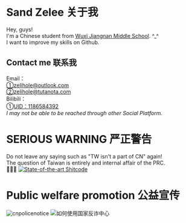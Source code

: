 # Sand Zelee 关于我
Hey, guys! \
I'm a Chinese student from [Wuxi Jiangnan Middle School](https://jiangnan.wxeic.cn/). ^_^ \
I want to improve my skills on Github. 
## Contact me 联系我
Email：\
①zelihole@outlook.com\
②zelihole@tutanota.com\
Bilibili：\
①[UID：1186584392](https://space.bilibili.com/1186584392)\
_I may not be able to be reached through other Social Platform._
# SERIOUS WARNING 严正警告
Do not leave any saying such as "TW isn't a part of CN" again!\
The question of Taiwan is entirely and internal affair of the PRC.\
🤭🤭🤭
[![State-of-the-art Shitcode](https://img.shields.io/static/v1?label=State-of-the-art&message=Shitcode&color=7B5804)](https://github.com/trekhleb/state-of-the-art-shitcode)
# Public welfare promotion 公益宣传
![cnpolicenotice](https://i2.100024.xyz/2023/05/19/f5mkqv.webp)
![如何使用国家反诈中心](https://i2.100024.xyz/2023/05/19/fcqorq.webp)
